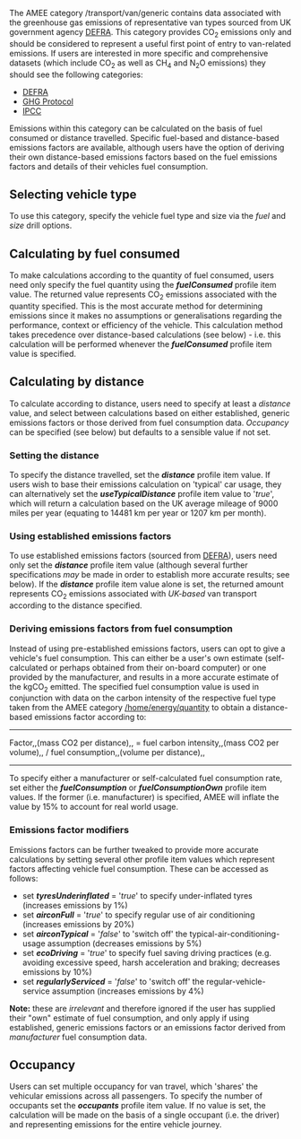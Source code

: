 The AMEE category /transport/van/generic contains data associated with
the greenhouse gas emissions of representative van types sourced from UK
government agency
[DEFRA](http://www.defra.gov.uk/environment/business/reporting/conversion-factors.htm).
This category provides CO<sub>2</sub> emissions only and should be considered
to represent a useful first point of entry to van-related emissions. If
users are interested in more specific and comprehensive datasets (which
include CO<sub>2</sub> as well as CH<sub>4</sub> and N<sub>2</sub>O emissions) they should
see the following categories:

  - [DEFRA](Van_generic_Defra)
  - [GHG Protocol](Light_goods_truck_transport)
  - [IPCC](Generic_van_transport_IPCC)

Emissions within this category can be calculated on the basis of fuel
consumed or distance travelled. Specific fuel-based and distance-based
emissions factors are available, although users have the option of
deriving their own distance-based emissions factors based on the fuel
emissions factors and details of their vehicles fuel consumption.

## Selecting vehicle type

To use this category, specify the vehicle fuel type and size via the
*fuel* and *size* drill options.

## Calculating by fuel consumed

To make calculations according to the quantity of fuel consumed, users
need only specify the fuel quantity using the ***fuelConsumed*** profile
item value. The returned value represents CO<sub>2</sub> emissions associated
with the quantity specified. This is the most accurate method for
determining emissions since it makes no assumptions or generalisations
regarding the performance, context or efficiency of the vehicle. This
calculation method takes precedence over distance-based calculations
(see below) - i.e. this calculation will be performed whenever the
***fuelConsumed*** profile item value is specified.

## Calculating by distance

To calculate according to distance, users need to specify at least a
*distance* value, and select between calculations based on either
established, generic emissions factors or those derived from fuel
consumption data. *Occupancy* can be specified (see below) but defaults
to a sensible value if not set.

### Setting the distance

To specify the distance travelled, set the ***distance*** profile item
value. If users wish to base their emissions calculation on 'typical'
car usage, they can alternatively set the ***useTypicalDistance***
profile item value to '*true*', which will return a calculation based on
the UK average mileage of 9000 miles per year (equating to 14481 km per
year or 1207 km per month).

### Using established emissions factors

To use established emissions factors (sourced from
[DEFRA](http://www.defra.gov.uk/environment/business/reporting/conversion-factors.htm)),
users need only set the ***distance*** profile item value (although
several further specifications *may* be made in order to establish more
accurate results; see below). If the ***distance*** profile item value
alone is set, the returned amount represents CO<sub>2</sub> emissions
associated with *UK-based* van transport according to the distance
specified.

### Deriving emissions factors from fuel consumption

Instead of using pre-established emissions factors, users can opt to
give a vehicle's fuel consumption. This can either be a user's own
estimate (self-calculated or perhaps obtained from their on-board
computer) or one provided by the manufacturer, and results in a more
accurate estimate of the kgCO<sub>2</sub> emitted. The specified fuel
consumption value is used in conjunction with data on the carbon
intensity of the respective fuel type taken from the AMEE category
[/home/energy/quantity](Energy_by_Quantity) to obtain a distance-based
emissions factor according to:

-----

Factor,,(mass CO2 per distance),, = fuel carbon intensity,,(mass CO2 per
volume),, / fuel consumption,,(volume per distance),,

-----

To specify either a manufacturer or self-calculated fuel consumption
rate, set either the ***fuelConsumption*** or ***fuelConsumptionOwn***
profile item values. If the former (i.e. manufacturer) is specified,
AMEE will inflate the value by 15% to account for real world usage.

### Emissions factor modifiers

Emissions factors can be further tweaked to provide more accurate
calculations by setting several other profile item values which
represent factors affecting vehicle fuel consumption. These can be
accessed as follows:

  - set ***tyresUnderinflated*** = '*true*' to specify under-inflated
    tyres (increases emissions by 1%)
  - set ***airconFull*** = '*true*' to specify regular use of air
    conditioning (increases emissions by 20%)
  - set ***airconTypical*** = '*false*' to 'switch off' the
    typical-air-conditioning-usage assumption (decreases emissions by
    5%)
  - set ***ecoDriving*** = '*true*' to specify fuel saving driving
    practices (e.g. avoiding excessive speed, harsh acceleration and
    braking; decreases emissions by 10%)
  - set ***regularlyServiced*** = '*false*' to 'switch off' the
    regular-vehicle-service assumption (increases emissions by 4%)

**Note:** these are *irrelevant* and therefore ignored if the user has
supplied their "own" estimate of fuel consumption, and only apply if
using established, generic emissions factors or an emissions factor
derived from *manufacturer* fuel consumption data.

## Occupancy

Users can set multiple occupancy for van travel, which 'shares' the
vehicular emissions across all passengers. To specify the number of
occupants set the ***occupants*** profile item value. If no value is
set, the calculation will be made on the basis of a single occupant
(i.e. the driver) and representing emissions for the entire vehicle
journey.
